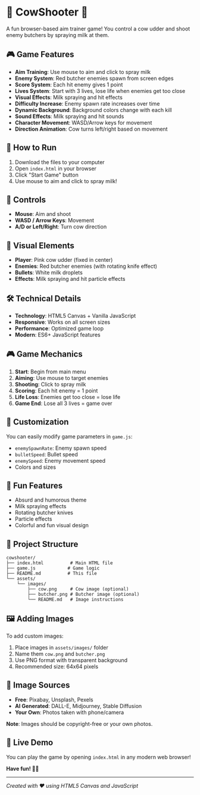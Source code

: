 # 🐄 CowShooter 🐄

A fun browser-based aim trainer game! You control a cow udder and shoot enemy butchers by spraying milk at them.

## 🎮 Game Features

- **Aim Training**: Use mouse to aim and click to spray milk
- **Enemy System**: Red butcher enemies spawn from screen edges
- **Score System**: Each hit enemy gives 1 point
- **Lives System**: Start with 3 lives, lose life when enemies get too close
- **Visual Effects**: Milk spraying and hit effects
- **Difficulty Increase**: Enemy spawn rate increases over time
- **Dynamic Background**: Background colors change with each kill
- **Sound Effects**: Milk spraying and hit sounds
- **Character Movement**: WASD/Arrow keys for movement
- **Direction Animation**: Cow turns left/right based on movement

## 🚀 How to Run

1. Download the files to your computer
2. Open `index.html` in your browser
3. Click "Start Game" button
4. Use mouse to aim and click to spray milk!

## 🎯 Controls

- **Mouse**: Aim and shoot
- **WASD / Arrow Keys**: Movement
- **A/D or Left/Right**: Turn cow direction

## 🎨 Visual Elements

- **Player**: Pink cow udder (fixed in center)
- **Enemies**: Red butcher enemies (with rotating knife effect)
- **Bullets**: White milk droplets
- **Effects**: Milk spraying and hit particle effects

## 🛠️ Technical Details

- **Technology**: HTML5 Canvas + Vanilla JavaScript
- **Responsive**: Works on all screen sizes
- **Performance**: Optimized game loop
- **Modern**: ES6+ JavaScript features

## 🎮 Game Mechanics

1. **Start**: Begin from main menu
2. **Aiming**: Use mouse to target enemies
3. **Shooting**: Click to spray milk
4. **Scoring**: Each hit enemy = 1 point
5. **Life Loss**: Enemies get too close = lose life
6. **Game End**: Lose all 3 lives = game over

## 🔧 Customization

You can easily modify game parameters in `game.js`:

- `enemySpawnRate`: Enemy spawn speed
- `bulletSpeed`: Bullet speed
- `enemySpeed`: Enemy movement speed
- Colors and sizes

## 🎉 Fun Features

- Absurd and humorous theme
- Milk spraying effects
- Rotating butcher knives
- Particle effects
- Colorful and fun visual design

## 📁 Project Structure

```
cowshooter/
├── index.html          # Main HTML file
├── game.js            # Game logic
├── README.md          # This file
└── assets/
    └── images/
        ├── cow.png     # Cow image (optional)
        ├── butcher.png # Butcher image (optional)
        └── README.md   # Image instructions
```

## 🖼️ Adding Images

To add custom images:
1. Place images in `assets/images/` folder
2. Name them `cow.png` and `butcher.png`
3. Use PNG format with transparent background
4. Recommended size: 64x64 pixels

## 🎯 Image Sources

- **Free**: Pixabay, Unsplash, Pexels
- **AI Generated**: DALL-E, Midjourney, Stable Diffusion
- **Your Own**: Photos taken with phone/camera

**Note**: Images should be copyright-free or your own photos.

## 🚀 Live Demo

You can play the game by opening `index.html` in any modern web browser!

**Have fun! 🐄🥛**

---

*Created with ❤️ using HTML5 Canvas and JavaScript* 